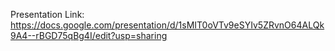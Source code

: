 Presentation Link:
https://docs.google.com/presentation/d/1sMIT0oVTv9eSYIv5ZRvnO64ALQk9A4--rBGD75qBg4I/edit?usp=sharing
